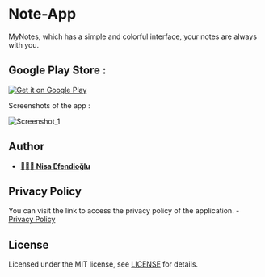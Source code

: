 # Note-App
MyNotes, which has a simple and colorful interface, your notes are always with you.

## Google Play Store : 

[![Get it on Google Play](https://play.google.com/intl/en_us/badges/images/badge_new.png)](https://play.google.com/store/apps/details?id=com.nisaefendioglu.mynotes)

Screenshots of the app :

![Screenshot_1](https://user-images.githubusercontent.com/48391281/223815346-958a9e29-ea59-4ef1-b250-b72eb826640e.png)

## Author

- **[👩🏻‍💼 Nisa Efendioğlu](https://github.com/nisaefendioglu)**

## Privacy Policy
You can visit the link to access the privacy policy of the application. - [Privacy Policy](https://doc-hosting.flycricket.io/mynotes-privacy-policy/e8055328-fbfd-4bde-b011-614a8817551c/privacy)

## License

Licensed under the MIT license, see [LICENSE](LICENSE) for details.

